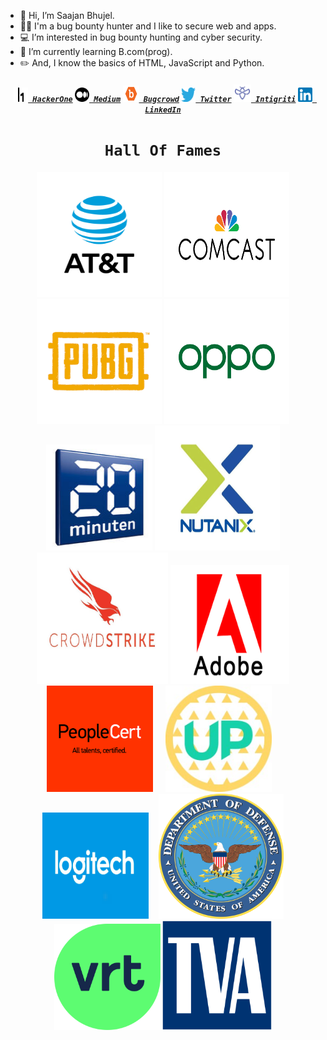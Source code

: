 - 👋 Hi, I’m Saajan Bhujel.
- 🐱‍💻 I'm a bug bounty hunter and I like to secure web and apps.
- 💻 I’m interested in bug bounty hunting and cyber security.
- 🌱 I’m currently learning B.com(prog).
- ✏️ And, I know the basics of HTML, JavaScript and Python.

<h5 align="center">
  <code><a href="https://hackerone.com/saajanbhujel?type=user" title="HackerOne Profile"><img height="23" width="23" src="/logo/hackerone.png"> HackerOne</a></code>
  <code><a href="https://saajanbhujel.medium.com/" title="Medium Blog"><img height="23" width="23" src="/logo/medium.png"> Medium</a></code>
  <code><a href="https://bugcrowd.com/saajanbhujel11/" title="Bugcrowd Profile"><img height="26" width="26" src="/logo/bugcrowd.png"> Bugcrowd</a></code>
  <code><a href="https://twitter.com/saajanbhujel11/" title="Twitter Profile"><img height="23" width="23" src="/logo/twitter.png" target="_blank"> Twitter</a></code>
  <code><a href="https://app.intigriti.com/researcher/profile/saajanbhujel11" title="Intigriti Profile"><img height="28" width="28" src="/logo/intigriti.jpg" target="_blank"> Intigriti</a></code>
  <code><a href="https://www.linkedin.com/in/" title="LinkedIn Profile"><img height="23" width="23" src="/logo/linkedin.png"> LinkedIn</a></code>
</h5>
<h1 align="center">
  <code>Hall Of Fames</code>
</h1>
<section align="center">
  <a href="https://hackerone.com/att/thanks?type=team"><img height="200" width="200" src="/HOF/att.jpg"></a>
  <a href="https://bugcrowd.com/comcastvdp/hall-of-fame"><img height="200" width="200" src="/HOF/comcast.png"></a>
  <a href="https://hackerone.com/pubg/thanks?type=team"><img height="200" width="200" src="/HOF/pubg.png"></a>
  <a href="https://hackerone.com/oppo/thanks?type=team"><img height="200" width="200" src="/HOF/oppo.png"></a>
  <a href="https://bugcrowd.com/twentyminuten/hall-of-fame"><img height="170" width="170" src="/HOF/20minuten.jpg"></a>
  <a href="https://hackerone.com/nutanix/thanks?type=team"><img height="200" width="200" src="/HOF/nutanix.gif"></a>
  <a href="https://hackerone.com/nutanix/thanks?type=team"><img height="210" width="210" src="/HOF/crowdstrike2.jpg"></a>
  <a href="https://hackerone.com/adobe/thanks?type=team"><img height="190" width="190" src="/HOF/adobe.png"></a>
  <a href="https://hackerone.com/peoplecert/thanks?type=team"><img height="170" width="170" src="/HOF/peoplecert.png"></a>&nbsp;&nbsp;&nbsp;&nbsp;
  <a href="https://hackerone.com/upchieve?type=team"><img height="170" width="170" src="/HOF/upchieve.jpg"></a>&nbsp;&nbsp;&nbsp;
  <a href="https://hackerone.com/logitech?type=team"><img height="170" width="170" src="/HOF/logitech.png"></a>&nbsp;&nbsp;&nbsp;
  <a href="https://hackerone.com/deptofdefense/thanks?type=team"><img height="200" width="200" src="/HOF/dod.png"></a>
  <a href="https://app.intigriti.com/researcher/programs/vrtnv/vrt/leaderboard?alltime=true&severity=1"><img height="170" width="170" src="/HOF/vrt.svg"></a>
  <a href="https://hackerone.com/tennessee-valley-authority/thanks?type=team"><img height="175" width="175" src="/HOF/TVA.png"></a>
</section>

<!---
saajanbhujel11/saajanbhujel11 is a ✨ special ✨ repository because its `README.md` (this file) appears on your GitHub profile.
You can click the Preview link to take a look at your changes.
--->
